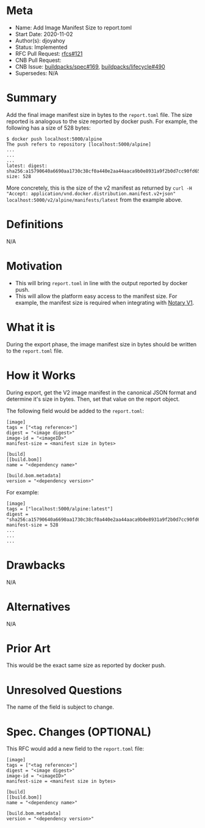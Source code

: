 # Meta
[meta]: #meta
- Name: Add Image Manifest Size to report.toml
- Start Date: 2020-11-02
- Author(s): djoyahoy
- Status: Implemented
- RFC Pull Request: [rfcs#121](https://github.com/buildpacks/rfcs/pull/121)
- CNB Pull Request:
- CNB Issue: [buildpacks/spec#169](https://github.com/buildpacks/spec/issues/169), [buildpacks/lifecycle#490](https://github.com/buildpacks/lifecycle/issues/490)
- Supersedes: N/A

# Summary
[summary]: #summary

Add the final image manifest size in bytes to the `report.toml` file. The size reported is analogous to the size reported by docker push.
For example, the following has a size of 528 bytes:
```
$ docker push localhost:5000/alpine
The push refers to repository [localhost:5000/alpine]
...
...
...
latest: digest: sha256:a15790640a6690aa1730c38cf0a440e2aa44aaca9b0e8931a9f2b0d7cc90fd65 size: 528
``` 

More concretely, this is the size of the v2 manifest as returned by `curl -H "Accept: application/vnd.docker.distribution.manifest.v2+json" localhost:5000/v2/alpine/manifests/latest` from the example above. 

# Definitions
[definitions]: #definitions

N/A

# Motivation
[motivation]: #motivation

* This will bring `report.toml` in line with the output reported by docker push.
* This will allow the platform easy access to the manifest size. For example, the manifest size is required when integrating with [Notary V1](https://github.com/pivotal/kpack/blob/notary-rfc/rfcs/0001-notary-integration.md). 


# What it is
[what-it-is]: #what-it-is

During the export phase, the image manifest size in bytes should be written to the `report.toml` file.

# How it Works
[how-it-works]: #how-it-works

During export, get the V2 image manifest in the canonical JSON format and determine it's size in bytes. Then, set that value on the report object.

The following field would be added to the `report.toml`:
```
[image]
tags = ["<tag reference>"]
digest = "<image digest>"
image-id = "<imageID>"
manifest-size = <manifest size in bytes>

[build]
[[build.bom]]
name = "<dependency name>"

[build.bom.metadata]
version = "<dependency version>"
```

For example:
```
[image]
tags = ["localhost:5000/alpine:latest"]
digest = "sha256:a15790640a6690aa1730c38cf0a440e2aa44aaca9b0e8931a9f2b0d7cc90fd65"
manifest-size = 528
...
...
...
```

# Drawbacks
[drawbacks]: #drawbacks

N/A

# Alternatives
[alternatives]: #alternatives

N/A

# Prior Art
[prior-art]: #prior-art

This would be the exact same size as reported by docker push.

# Unresolved Questions
[unresolved-questions]: #unresolved-questions

The name of the field is subject to change.

# Spec. Changes (OPTIONAL)
[spec-changes]: #spec-changes

This RFC would add a new field to the `report.toml` file:
```
[image]
tags = ["<tag reference>"]
digest = "<image digest>"
image-id = "<imageID>"
manifest-size = <manifest size in bytes>

[build]
[[build.bom]]
name = "<dependency name>"

[build.bom.metadata]
version = "<dependency version>"
```
